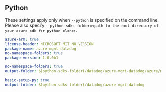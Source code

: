 ## Python

These settings apply only when `--python` is specified on the command line.
Please also specify `--python-sdks-folder=<path to the root directory of your azure-sdk-for-python clone>`.

``` yaml $(track2)
azure-arm: true
license-header: MICROSOFT_MIT_NO_VERSION
package-name: azure-mgmt-datadog
no-namespace-folders: true
package-version: 1.0.0b1
```

``` yaml $(python-mode) == 'update'
no-namespace-folders: true
output-folder: $(python-sdks-folder)/datadog/azure-mgmt-datadog/azure/mgmt/datadog
```

``` yaml $(python-mode) == 'create'
basic-setup-py: true
output-folder: $(python-sdks-folder)/datadog/azure-mgmt-datadog
```
